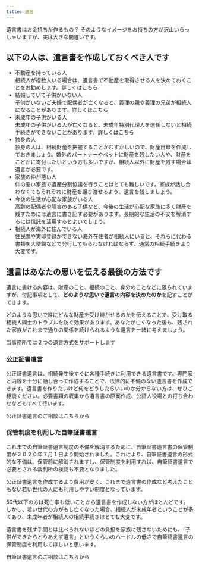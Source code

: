```yaml
---
title: 遺言
---
```

遺言書はお金持ちが作るもの？
そのようなイメージをお持ちの方が沢山いらっしゃいますが、実は大きな間違いです。

## 以下の人は、遺言書を作成しておくべき人です

- 不動産を持っている人  
    相続人が複数人いる場合は、遺言書で不動産を取得させる人を決めておくことをお勧めします。詳しくはこちら
- 結婚していて子供がいない人  
    子供がいないご夫婦で配偶者が亡くなると、義理の親や義理の兄弟が相続人になることがあります。詳しくはこちら
- 未成年の子供がいる人  
    未成年の子供がいる人が亡くなると、未成年特別代理人を選任しないと相続手続きができないことがあります。詳しくはこちら
- 独身の人  
    独身の人は、相続財産を把握することがむずかしいので、財産目録を作成しておきましょう。婚外のパートナーやペットに財産を残したい人や、財産をこどかに寄付したいという方も多いですが、相続人以外に財産を残す場合は遺言が必要です。
- 家族の仲が悪い人  
    仲の悪い家族で遺産分割協議を行うことはとても難しいです。家族が話し合わなくてもそれぞれに財産を譲り渡せるよう、遺言を残しましょう。
- 今後の生活が心配な家族がいる人  
    高齢の配偶者や障害のある子供など、今後の生活が心配な家族に多く財産を残すためには遺言に書き記す必要があります。長期的な生活の不安を解消するには信託を活用するとよいでしょう。
- 相続人が海外に住んでいる人  
    住民票や実印登録ができない海外在住者が相続人にいると、それらに代わる書類を大使館などで発行してもらわなければならず、通常の相続手続きより大変です。

## 遺言はあなたの思いを伝える最後の方法です

遺言に書ける内容は、財産のこと、相続のこと、身分のことなどに限られていますが、付記事項として、**どのような思いで遺言の内容を決めたのか**を記すことができます。

どのような思いで誰にどんな財産を受け継がせるのかを伝えることで、受け取る相続人同士のトラブルを防ぐ効果があります。あなたが亡くなった後も、残された家族がこれまで通りの関係を続けられるような遺言を一緒に考えましょう。

当事務所では２つの遺言方式をサポートします

### 公正証書遺言

公正証書遺言は、相続発生後すぐに各種手続きに利用できる遺言書です。専門家と内容を十分に話し合って作成することで、法律的に不備のない遺言書を作成できます。遺言書を作りたいけど何をどうしたらいいのか分からない方は、ぜひご相談ください。必要書類の収集から遺言書の原案作成、公証人役場との打ち合わせなどもすべて行います。

公正証書遺言のご相談はこちらから

### 保管制度を利用した自筆証書遺言

これまでの自筆証書遺言制度の不備を解消するために、自筆証書遺言書の保管制度が２０２０年７月１日より開始されました。これにより、自筆証書遺言の形式的な不備は、保管前に解消されますし、保管制度を利用すれば、自筆証書遺言で必要とされる裁判所の検認も不要となりました。

公正証書遺言を作成するより費用が安く、これまで遺言書の作成など考えたこともない若い世代の人にも利用しやすい制度となっています。

50代以下の方は死亡率も低いことから遺言書を作成しない方がほとんどです。しかし、若い世代の方がもし亡くなった場合、相続人が未成年者ということが多くあり、未成年者が相続人の相続手続きはとても大変です。

遺言書を残す手間とは比べられないほどの負担を家族に残さないためにも、「子供ができたらとりあえず遺言」というくらいのハードルの低さで自筆証書遺言の保管制度を利用してほしいと思います。　

自筆証書遺言のご相談はこちらから
